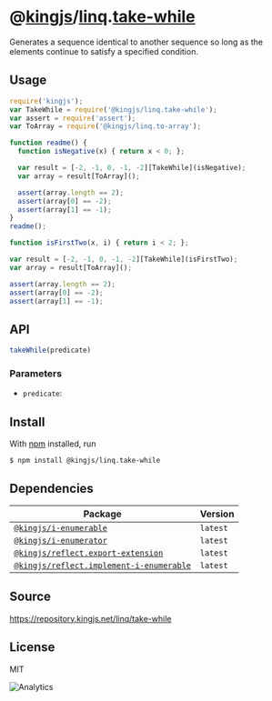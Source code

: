 # @[kingjs][@kingjs]/[linq][ns0].[take-while][ns1]
Generates a sequence identical to another  sequence so long as the elements continue to satisfy  a specified condition.
## Usage
```js
require('kingjs');
var TakeWhile = require('@kingjs/linq.take-while');
var assert = require('assert');
var ToArray = require('@kingjs/linq.to-array');

function readme() {
  function isNegative(x) { return x < 0; };

  var result = [-2, -1, 0, -1, -2][TakeWhile](isNegative);
  var array = result[ToArray]();

  assert(array.length == 2);
  assert(array[0] == -2);
  assert(array[1] == -1);
}
readme();

function isFirstTwo(x, i) { return i < 2; };

var result = [-2, -1, 0, -1, -2][TakeWhile](isFirstTwo);
var array = result[ToArray]();

assert(array.length == 2);
assert(array[0] == -2);
assert(array[1] == -1);
```

## API
```ts
takeWhile(predicate)
```

### Parameters
- `predicate`: 



## Install
With [npm](https://npmjs.org/) installed, run
```
$ npm install @kingjs/linq.take-while
```
## Dependencies
|Package|Version|
|---|---|
|[`@kingjs/i-enumerable`](https://www.npmjs.com/package/@kingjs/i-enumerable)|`latest`|
|[`@kingjs/i-enumerator`](https://www.npmjs.com/package/@kingjs/i-enumerator)|`latest`|
|[`@kingjs/reflect.export-extension`](https://www.npmjs.com/package/@kingjs/reflect.export-extension)|`latest`|
|[`@kingjs/reflect.implement-i-enumerable`](https://www.npmjs.com/package/@kingjs/reflect.implement-i-enumerable)|`latest`|
## Source
https://repository.kingjs.net/linq/take-while
## License
MIT

![Analytics](https://analytics.kingjs.net/linq/take-while)

[@kingjs]: https://www.npmjs.com/package/kingjs
[ns0]: https://www.npmjs.com/package/@kingjs/linq
[ns1]: https://www.npmjs.com/package/@kingjs/linq.take-while
